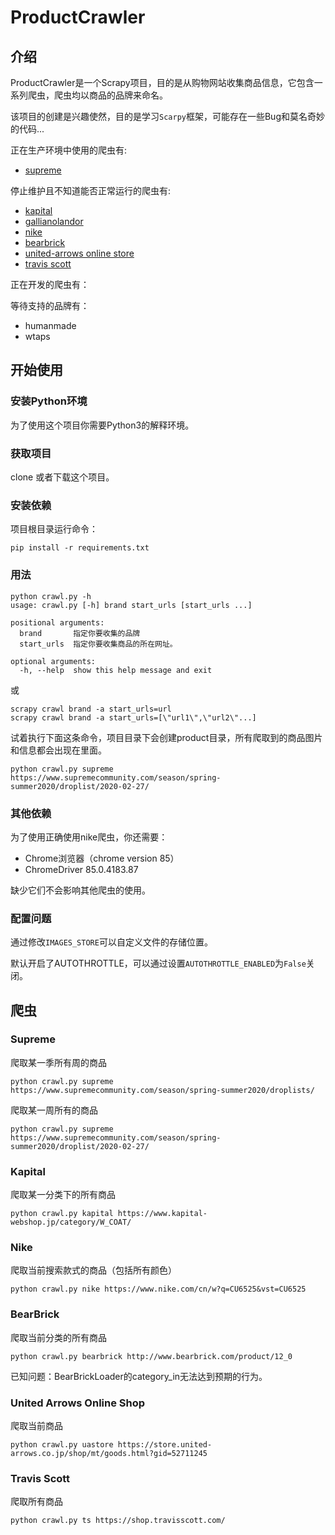 # ProductCrawler
## 介绍
ProductCrawler是一个Scrapy项目，目的是从购物网站收集商品信息，它包含一系列爬虫，爬虫均以商品的品牌来命名。

该项目的创建是兴趣使然，目的是学习`Scarpy`框架，可能存在一些Bug和莫名奇妙的代码...

正在生产环境中使用的爬虫有:
+ [supreme](https://www.supremecommunity.com/)

停止维护且不知道能否正常运行的爬虫有:
+ [kapital](https://www.kapital-webshop.jp/)
+ [gallianolandor](https://gallianolandor.com/)
+ [nike](https://www.nike.com/cn/)
+ [bearbrick](http://www.bearbrick.com/product/)
+ [united-arrows online store](https://store.united-arrows.co.jp/)
+ [travis scott](https://shop.travisscott.com/)

正在开发的爬虫有：

等待支持的品牌有：
+ humanmade
+ wtaps

## 开始使用

### 安装Python环境

为了使用这个项目你需要Python3的解释环境。

### 获取项目

clone 或者下载这个项目。

### 安装依赖

项目根目录运行命令：
    
    pip install -r requirements.txt

### 用法
```
python crawl.py -h                                                                                                  
usage: crawl.py [-h] brand start_urls [start_urls ...]

positional arguments:
  brand       指定你要收集的品牌
  start_urls  指定你要收集商品的所在网址。

optional arguments:
  -h, --help  show this help message and exit
```
或
```
scrapy crawl brand -a start_urls=url
scrapy crawl brand -a start_urls=[\"url1\",\"url2\"...]
```
    
试着执行下面这条命令，项目目录下会创建product目录，所有爬取到的商品图片和信息都会出现在里面。
```
python crawl.py supreme https://www.supremecommunity.com/season/spring-summer2020/droplist/2020-02-27/
```

### 其他依赖

为了使用正确使用nike爬虫，你还需要：
+ Chrome浏览器（chrome version 85）
+ ChromeDriver 85.0.4183.87

缺少它们不会影响其他爬虫的使用。

### 配置问题

通过修改`IMAGES_STORE`可以自定义文件的存储位置。

默认开启了AUTOTHROTTLE，可以通过设置`AUTOTHROTTLE_ENABLED`为`False`关闭。

## 爬虫
### Supreme
爬取某一季所有周的商品  

    python crawl.py supreme https://www.supremecommunity.com/season/spring-summer2020/droplists/

爬取某一周所有的商品  

    python crawl.py supreme https://www.supremecommunity.com/season/spring-summer2020/droplist/2020-02-27/

### Kapital
爬取某一分类下的所有商品

    python crawl.py kapital https://www.kapital-webshop.jp/category/W_COAT/

### Nike
爬取当前搜索款式的商品（包括所有颜色）

    python crawl.py nike https://www.nike.com/cn/w?q=CU6525&vst=CU6525
    
### BearBrick
爬取当前分类的所有商品

    python crawl.py bearbrick http://www.bearbrick.com/product/12_0
    
已知问题：BearBrickLoader的category_in无法达到预期的行为。

### United Arrows Online Shop
爬取当前商品

    python crawl.py uastore https://store.united-arrows.co.jp/shop/mt/goods.html?gid=52711245
    
### Travis Scott
爬取所有商品

    python crawl.py ts https://shop.travisscott.com/ 
